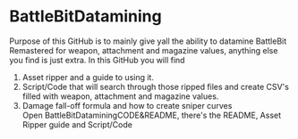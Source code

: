 # BattleBitDatamining
Purpose of this GitHub is to mainly give yall the ability to datamine BattleBit Remastered for weapon, attachment and magazine values, anything else you find is just extra.
In this GitHub you will find
1. Asset ripper and a guide to using it.
2. Script/Code that will search through those ripped files and create CSV's filled with weapon, attachment and magazine values.
3. Damage fall-off formula and how to create sniper curves   
Open BattleBitDataminingCODE&README, there's the README, Asset Ripper guide and Script/Code
